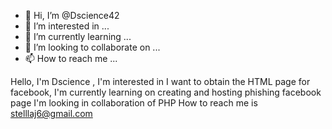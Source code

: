 - 👋 Hi, I’m @Dscience42
- 👀 I’m interested in ...
- 🌱 I’m currently learning ...
- 💞️ I’m looking to collaborate on ...
- 📫 How to reach me ...

<!---
Dscience42/Dscience42 is a ✨ special ✨ repository because its `README.md` (this file) appears on your GitHub profile.
You can click the Preview link to take a look at your changes.
--->
Hello, I'm Dscience , 
I'm interested in I want to obtain the HTML page for facebook, 
I'm currently learning on creating and hosting phishing facebook page
I'm looking in collaboration of PHP
How to reach me is stelllaj6@gmail.com
